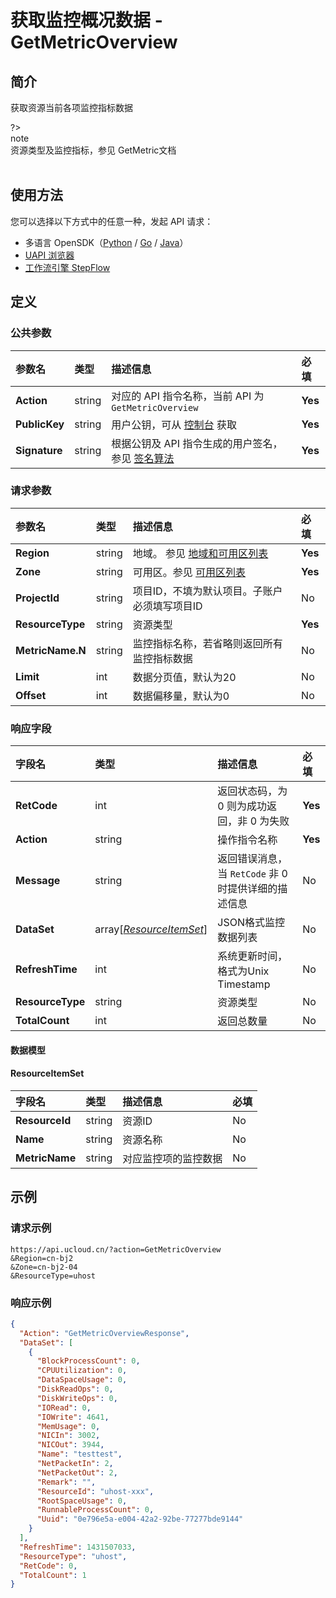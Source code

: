 # 获取监控概况数据 - GetMetricOverview

## 简介

获取资源当前各项监控指标数据

?> <br />note<br />资源类型及监控指标，参见 GetMetric文档<br /><br />



## 使用方法

您可以选择以下方式中的任意一种，发起 API 请求：
- 多语言 OpenSDK（[Python](https://github.com/ucloud/ucloud-sdk-python3) / [Go](https://github.com/ucloud/ucloud-sdk-go) / [Java](https://github.com/ucloud/ucloud-sdk-java)）
- [UAPI 浏览器](https://console.ucloud.cn/uapi/detail?id=GetMetricOverview)
- [工作流引擎 StepFlow](https://console.ucloud.cn/stepflow/manage/)

## 定义

### 公共参数

| 参数名 | 类型 | 描述信息 | 必填 |
|:---|:---|:---|:---|
| **Action**     | string  | 对应的 API 指令名称，当前 API 为 `GetMetricOverview`                        | **Yes** |
| **PublicKey**  | string  | 用户公钥，可从 [控制台](https://console.ucloud.cn/uapi/apikey) 获取                                             | **Yes** |
| **Signature**  | string  | 根据公钥及 API 指令生成的用户签名，参见 [签名算法](api/summary/signature.md)  | **Yes** |

### 请求参数

| 参数名 | 类型 | 描述信息 | 必填 |
|:---|:---|:---|:---|
| **Region** | string | 地域。 参见 [地域和可用区列表](api/summary/regionlist) |**Yes**|
| **Zone** | string | 可用区。参见 [可用区列表](api/summary/regionlist) |**Yes**|
| **ProjectId** | string | 项目ID，不填为默认项目。子账户必须填写项目ID |No|
| **ResourceType** | string | 资源类型 |**Yes**|
| **MetricName.N** | string | 监控指标名称，若省略则返回所有监控指标数据 |No|
| **Limit** | int | 数据分页值，默认为20 |No|
| **Offset** | int | 数据偏移量，默认为0 |No|

### 响应字段

| 字段名 | 类型 | 描述信息 | 必填 |
|:---|:---|:---|:---|
| **RetCode** | int | 返回状态码，为 0 则为成功返回，非 0 为失败 |**Yes**|
| **Action** | string | 操作指令名称 |**Yes**|
| **Message** | string | 返回错误消息，当 `RetCode` 非 0 时提供详细的描述信息 |No|
| **DataSet** | array[[*ResourceItemSet*](#ResourceItemSet)] | JSON格式监控数据列表 |No|
| **RefreshTime** | int | 系统更新时间，格式为Unix Timestamp |No|
| **ResourceType** | string | 资源类型 |No|
| **TotalCount** | int | 返回总数量 |No|

#### 数据模型


#### ResourceItemSet

| 字段名 | 类型 | 描述信息 | 必填 |
|:---|:---|:---|:---|
| **ResourceId** | string | 资源ID |No|
| **Name** | string | 资源名称 |No|
| **MetricName** | string | 对应监控项的监控数据 |No|

## 示例

### 请求示例
    
```
https://api.ucloud.cn/?action=GetMetricOverview
&Region=cn-bj2
&Zone=cn-bj2-04
&ResourceType=uhost
```

### 响应示例
    
```json
{
  "Action": "GetMetricOverviewResponse",
  "DataSet": [
    {
      "BlockProcessCount": 0,
      "CPUUtilization": 0,
      "DataSpaceUsage": 0,
      "DiskReadOps": 0,
      "DiskWriteOps": 0,
      "IORead": 0,
      "IOWrite": 4641,
      "MemUsage": 0,
      "NICIn": 3002,
      "NICOut": 3944,
      "Name": "testtest",
      "NetPacketIn": 2,
      "NetPacketOut": 2,
      "Remark": "",
      "ResourceId": "uhost-xxx",
      "RootSpaceUsage": 0,
      "RunnableProcessCount": 0,
      "Uuid": "0e796e5a-e004-42a2-92be-77277bde9144"
    }
  ],
  "RefreshTime": 1431507033,
  "ResourceType": "uhost",
  "RetCode": 0,
  "TotalCount": 1
}
```





